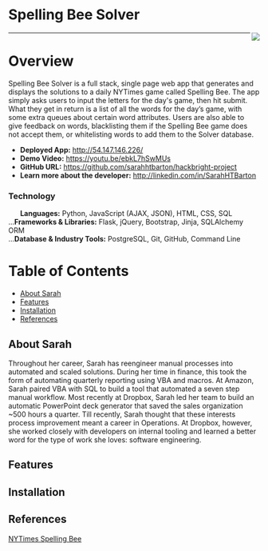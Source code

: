 # Spelling Bee Solver
<img src="/static/images/homepage.png" align="right" />  

***  

# Overview
Spelling Bee Solver is a full stack, single page web app that generates and displays the solutions to a daily NYTimes game called Spelling Bee. The app simply asks users to input the letters for the day's game, then hit submit. What they get in return is a list of all the words for the day’s game, with some extra queues about certain word attributes. Users are also able to give feedback on words, blacklisting them if the Spelling Bee game does not accept them, or whitelisting words to add them to the Solver database.


- **Deployed App:** http://54.147.146.226/  
- **Demo Video:** https://youtu.be/ebkL7hSwMUs  
- **GitHub URL:** https://github.com/sarahhtbarton/hackbright-project  
- **Learn more about the developer:** http://linkedin.com/in/SarahHTBarton  

### Technology
&nbsp;&nbsp;&nbsp;&nbsp;&nbsp;&nbsp;**Languages:** Python, JavaScript (AJAX, JSON), HTML, CSS, SQL  
...**Frameworks & Libraries:** Flask, jQuery, Bootstrap, Jinja, SQLAlchemy ORM  
...**Database & Industry Tools:** PostgreSQL, Git, GitHub, Command Line  

# Table of Contents
- [About Sarah](#about)
- [Features](#features)
- [Installation](#installation)
- [References](#references)

## <a name="about"></a>About Sarah
Throughout her career, Sarah has reengineer manual processes into automated and scaled solutions. During her time in finance, this took the form of automating quarterly reporting using VBA and macros. At Amazon, Sarah paired VBA with SQL to build a tool that automated a seven step manual workflow. Most recently at Dropbox, Sarah led her team to build an automatic PowerPoint deck generator that saved the sales organization ~500 hours a quarter. Till recently, Sarah thought that these interests process improvement meant a career in Operations. At Dropbox, however, she worked closely with developers on internal tooling and learned a better word for the type of work she loves: software engineering.

## <a name="features"></a>Features

## <a name="installation"></a>Installation

## <a name="references"></a>References
[NYTimes Spelling Bee](https://www.nytimes.com/puzzles/spelling-bee)
